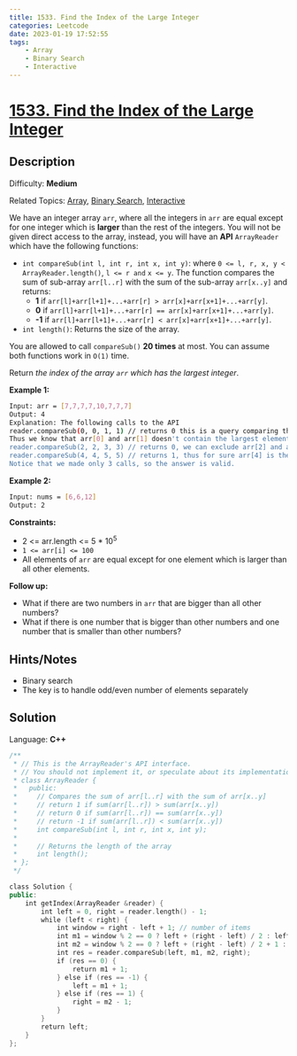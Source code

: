 ```yaml
---
title: 1533. Find the Index of the Large Integer
categories: Leetcode
date: 2023-01-19 17:52:55
tags:
    - Array
    - Binary Search
    - Interactive
---
```


# [1533\. Find the Index of the Large Integer](https://leetcode.com/problems/find-the-index-of-the-large-integer/)

## Description

Difficulty: **Medium**

Related Topics: [Array](https://leetcode.com/tag/https://leetcode.com/tag/array//), [Binary Search](https://leetcode.com/tag/https://leetcode.com/tag/binary-search//), [Interactive](https://leetcode.com/tag/https://leetcode.com/tag/interactive//)

We have an integer array `arr`, where all the integers in `arr` are equal except for one integer which is **larger** than the rest of the integers. You will not be given direct access to the array, instead, you will have an **API** `ArrayReader` which have the following functions:

* `int compareSub(int l, int r, int x, int y)`: where `0 <= l, r, x, y < ArrayReader.length()`, `l <= r and` `x <= y`. The function compares the sum of sub-array `arr[l..r]` with the sum of the sub-array `arr[x..y]` and returns:
  * **1** if `arr[l]+arr[l+1]+...+arr[r] > arr[x]+arr[x+1]+...+arr[y]`.
  * **0** if `arr[l]+arr[l+1]+...+arr[r] == arr[x]+arr[x+1]+...+arr[y]`.
  * **-1** if `arr[l]+arr[l+1]+...+arr[r] < arr[x]+arr[x+1]+...+arr[y]`.
* `int length()`: Returns the size of the array.

You are allowed to call `compareSub()` **20 times** at most. You can assume both functions work in `O(1)` time.

Return _the index of the array `arr` which has the largest integer_.

**Example 1:**

```bash
Input: arr = [7,7,7,7,10,7,7,7]
Output: 4
Explanation: The following calls to the API
reader.compareSub(0, 0, 1, 1) // returns 0 this is a query comparing the sub-array (0, 0) with the sub array (1, 1), (i.e. compares arr[0] with arr[1]).
Thus we know that arr[0] and arr[1] doesn't contain the largest element.
reader.compareSub(2, 2, 3, 3) // returns 0, we can exclude arr[2] and arr[3].
reader.compareSub(4, 4, 5, 5) // returns 1, thus for sure arr[4] is the largest element in the array.
Notice that we made only 3 calls, so the answer is valid.
```

**Example 2:**

```bash
Input: nums = [6,6,12]
Output: 2
```

**Constraints:**

* 2 <= arr.length <= 5 * 10<sup>5</sup>
* `1 <= arr[i] <= 100`
* All elements of `arr` are equal except for one element which is larger than all other elements.

**Follow up:**

* What if there are two numbers in `arr` that are bigger than all other numbers?
* What if there is one number that is bigger than other numbers and one number that is smaller than other numbers?

## Hints/Notes

* Binary search
* The key is to handle odd/even number of elements separately

## Solution

Language: **C++**

```C++
/**
 * // This is the ArrayReader's API interface.
 * // You should not implement it, or speculate about its implementation
 * class ArrayReader {
 *   public:
 *     // Compares the sum of arr[l..r] with the sum of arr[x..y] 
 *     // return 1 if sum(arr[l..r]) > sum(arr[x..y])
 *     // return 0 if sum(arr[l..r]) == sum(arr[x..y])
 *     // return -1 if sum(arr[l..r]) < sum(arr[x..y])
 *     int compareSub(int l, int r, int x, int y);
 *
 *     // Returns the length of the array
 *     int length();
 * };
 */

class Solution {
public:
    int getIndex(ArrayReader &reader) {
        int left = 0, right = reader.length() - 1;
        while (left < right) {
            int window = right - left + 1; // number of items
            int m1 = window % 2 == 0 ? left + (right - left) / 2 : left + (right - left) / 2 - 1;
            int m2 = window % 2 == 0 ? left + (right - left) / 2 + 1 : left + (right - left) / 2 + 1;
            int res = reader.compareSub(left, m1, m2, right);
            if (res == 0) {
                return m1 + 1;
            } else if (res == -1) {
                left = m1 + 1;
            } else if (res == 1) {
                right = m2 - 1;
            }
        }
        return left;
    }
};
```
